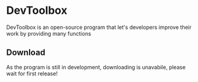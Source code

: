 # DevToolbox

DevToolbox is an open-source program that let's developers improve their work by providing many functions

## Download

As the program is still in development, downloading is unavabile, please wait for first release!
